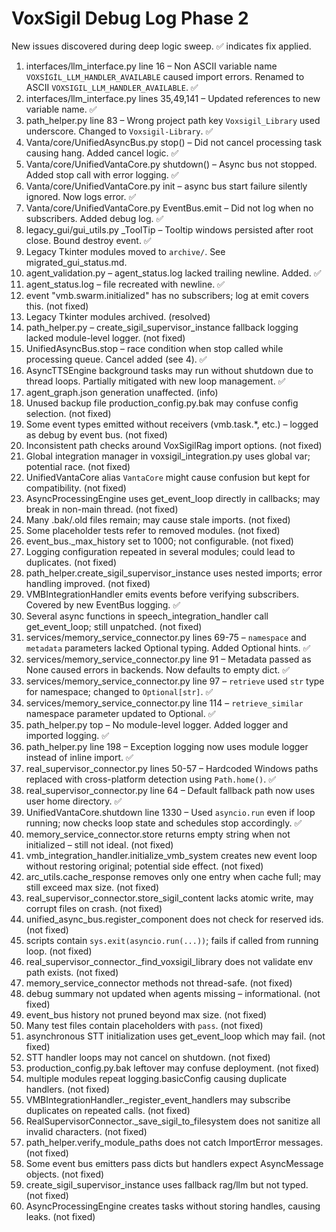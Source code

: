 # VoxSigil Debug Log Phase 2

New issues discovered during deep logic sweep. ✅ indicates fix applied.

1. interfaces/llm_interface.py line 16 – Non ASCII variable name `VOXSİGİL_LLM_HANDLER_AVAILABLE` caused import errors. Renamed to ASCII `VOXSIGIL_LLM_HANDLER_AVAILABLE`. ✅
2. interfaces/llm_interface.py lines 35,49,141 – Updated references to new variable name. ✅
3. path_helper.py line 83 – Wrong project path key `Voxsigil_Library` used underscore. Changed to `Voxsigil-Library`. ✅
4. Vanta/core/UnifiedAsyncBus.py stop() – Did not cancel processing task causing hang. Added cancel logic. ✅
5. Vanta/core/UnifiedVantaCore.py shutdown() – Async bus not stopped. Added stop call with error logging. ✅
6. Vanta/core/UnifiedVantaCore.py init – async bus start failure silently ignored. Now logs error. ✅
7. Vanta/core/UnifiedVantaCore.py EventBus.emit – Did not log when no subscribers. Added debug log. ✅
8. legacy_gui/gui_utils.py _ToolTip – Tooltip windows persisted after root close. Bound destroy event. ✅
13. Legacy Tkinter modules moved to `archive/`. See migrated_gui_status.md.
10. agent_validation.py – agent_status.log lacked trailing newline. Added. ✅
11. agent_status.log – file recreated with newline. ✅
12. event "vmb.swarm.initialized" has no subscribers; log at emit covers this. (not fixed)
13. Legacy Tkinter modules archived. (resolved)
14. path_helper.py – create_sigil_supervisor_instance fallback logging lacked module-level logger. (not fixed)
15. UnifiedAsyncBus.stop – race condition when stop called while processing queue. Cancel added (see 4). ✅
16. AsyncTTSEngine background tasks may run without shutdown due to thread loops. Partially mitigated with new loop management. ✅
17. agent_graph.json generation unaffected. (info)
18. Unused backup file production_config.py.bak may confuse config selection. (not fixed)
19. Some event types emitted without receivers (vmb.task.*, etc.) – logged as debug by event bus. (not fixed)
20. Inconsistent path checks around VoxSigilRag import options. (not fixed)
21. Global integration manager in voxsigil_integration.py uses global var; potential race. (not fixed)
22. UnifiedVantaCore alias `VantaCore` might cause confusion but kept for compatibility. (not fixed)
23. AsyncProcessingEngine uses get_event_loop directly in callbacks; may break in non-main thread. (not fixed)
24. Many .bak/.old files remain; may cause stale imports. (not fixed)
25. Some placeholder tests refer to removed modules. (not fixed)
26. event_bus._max_history set to 1000; not configurable. (not fixed)
27. Logging configuration repeated in several modules; could lead to duplicates. (not fixed)
28. path_helper.create_sigil_supervisor_instance uses nested imports; error handling improved. (not fixed)
29. VMBIntegrationHandler emits events before verifying subscribers. Covered by new EventBus logging. ✅
30. Several async functions in speech_integration_handler call get_event_loop; still unpatched. (not fixed)
31. services/memory_service_connector.py lines 69-75 – `namespace` and `metadata` parameters lacked Optional typing. Added Optional hints. ✅
32. services/memory_service_connector.py line 91 – Metadata passed as None caused errors in backends. Now defaults to empty dict. ✅
33. services/memory_service_connector.py line 97 – `retrieve` used `str` type for namespace; changed to `Optional[str]`. ✅
34. services/memory_service_connector.py line 114 – `retrieve_similar` namespace parameter updated to Optional. ✅
35. path_helper.py top – No module-level logger. Added logger and imported logging. ✅
36. path_helper.py line 198 – Exception logging now uses module logger instead of inline import. ✅
37. real_supervisor_connector.py lines 50-57 – Hardcoded Windows paths replaced with cross-platform detection using `Path.home()`. ✅
38. real_supervisor_connector.py line 64 – Default fallback path now uses user home directory. ✅
39. UnifiedVantaCore.shutdown line 1330 – Used `asyncio.run` even if loop running; now checks loop state and schedules stop accordingly. ✅
40. memory_service_connector.store returns empty string when not initialized – still not ideal. (not fixed)
41. vmb_integration_handler.initialize_vmb_system creates new event loop without restoring original; potential side effect. (not fixed)
42. arc_utils.cache_response removes only one entry when cache full; may still exceed max size. (not fixed)
43. real_supervisor_connector.store_sigil_content lacks atomic write, may corrupt files on crash. (not fixed)
44. unified_async_bus.register_component does not check for reserved ids. (not fixed)
45. scripts contain `sys.exit(asyncio.run(...))`; fails if called from running loop. (not fixed)
46. real_supervisor_connector._find_voxsigil_library does not validate env path exists. (not fixed)
47. memory_service_connector methods not thread-safe. (not fixed)
48. debug summary not updated when agents missing – informational. (not fixed)
49. event_bus history not pruned beyond max size. (not fixed)
50. Many test files contain placeholders with `pass`. (not fixed)
51. asynchronous STT initialization uses get_event_loop which may fail. (not fixed)
52. STT handler loops may not cancel on shutdown. (not fixed)
53. production_config.py.bak leftover may confuse deployment. (not fixed)
54. multiple modules repeat logging.basicConfig causing duplicate handlers. (not fixed)
55. VMBIntegrationHandler._register_event_handlers may subscribe duplicates on repeated calls. (not fixed)
56. RealSupervisorConnector._save_sigil_to_filesystem does not sanitize all invalid characters. (not fixed)
57. path_helper.verify_module_paths does not catch ImportError messages. (not fixed)
58. Some event bus emitters pass dicts but handlers expect AsyncMessage objects. (not fixed)
59. create_sigil_supervisor_instance uses fallback rag/llm but not typed. (not fixed)
60. AsyncProcessingEngine creates tasks without storing handles, causing leaks. (not fixed)
